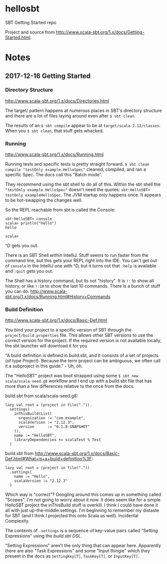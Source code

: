 # hellosbt
SBT Getting Started repo

Project and source from http://www.scala-sbt.org/1.x/docs/Getting-Started.html.

# Notes

## 2017-12-16 Getting Started

### Directory Structure

http://www.scala-sbt.org/1.x/docs/Directories.html

The target/ pattern happens at numerous places in SBT's directory structure and there are a lot of files laying around
even after `$ sbt clean`.

The results of an `$ sbt compile` appear to be at `target/scala-2.12/classes`.  When you `$ sbt clean`, that stuff gets
whacked.

### Running

http://www.scala-sbt.org/1.x/docs/Running.html

Running tests and specific tests is pretty straight forward.  `$ sbt clean compile "testOnly example.HelloSpec"`
cleaned, compiled, and ran a specific Spec.  The docs call this "Batch mode".

They recommend using the sbt shell to do all of this.  Within the sbt shell the `"testOnly example.HelloSpec"` doesn't
need the quotes:  `sbt:HelloSBT> testOnly exampleHelloSpec`.  The JVM startup only happens once.  It appears to be
hot-swapping the changes well.

So the REPL reachable from sbt is called the Console:

    sbt:HelloSBT> console
    scala> println("hello")
    hello

    scala>

^D gets you out.

There is an SBT Shell within IntelliJ.  Stuff seems to run faster from the command line, but this gets your REPL right
into the IDE.  You can't get out of `console` in the IntelliJ one with ^D, but it turns out that `:help` is available
and `:quit` gets you out.

The Shell has a history command, but its not "history".  It is `!:` to show all history, or like `!:10` to show the last
10 commands.  There is a bunch of stuff you can do:  http://www.scala-sbt.org/1.x/docs/Running.html#History+Commands

### Build Definition

http://www.scala-sbt.org/1.x/docs/Basic-Def.html

You bind your project to a specific version of SBT through the `project/build.properties` file.  This allows other
SBT versions to use the correct version for the project.  If the required version is not available locally, the sbt
launcher will download it for you

"A build definition is defined in build.sbt, and it consists of a set of projects (of type Project). Because the term
project can be ambiguous, we often call it a subproject in this guide." - Uh, oh.

The "HelloSBT" project was boot strapped using some `$ sbt new scala/scala-seed.g8` workflow and I end up with a
build.sbt file that has more than a few differences relative to the once from the docs.

build.sbt from scala/scala-seed.g8:
```
lazy val root = (project in file(".")).
  settings(
    inThisBuild(List(
      organization := "com.example",
      scalaVersion := "2.12.3",
      version      := "0.1.0-SNAPSHOT"
    )),
    name := "HelloSBT",
    libraryDependencies += scalaTest % Test
  )
```

build.sbt from http://www.scala-sbt.org/1.x/docs/Basic-Def.html#What+is+a+build+definition%3F:
```
lazy val root = (project in file("."))
  .settings(
    name := "Hello",
    scalaVersion := "2.12.3"
  )
```

Which way is "correct"?  Googling around this comes up in something called "Scopes".  I'm not going to worry about it
now.  It does seem like for a simple HelloSBT project the inThisBuild stuff is overkill.  I think I could have done it
all with just up-the-middle settings.  I'm beginning to remember my distaste for SBT (and I think I projected this onto
Scala as well).  Incidental Complexity.

The contents of `.settings` is a sequence of key-value pairs called "Setting Expressions" using the *build.sbt DSL*.

"Setting Expressions" aren't the only thing that can appear here.  Apparently there are also "Task Expressions" and
some "Input thingie" which they present in the docs as `SettingKey[T]`, `TaskKey[T]`, or `InputKey[T]`.